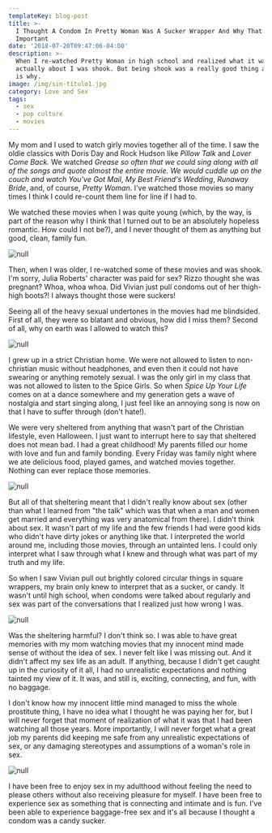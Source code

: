 ```yaml
---
templateKey: blog-post
title: >-
  I Thought A Condom In Pretty Woman Was A Sucker Wrapper And Why That's So
  Important
date: '2018-07-20T09:47:06-04:00'
description: >-
  When I re-watched Pretty Woman in high school and realized what it was
  actually about I was shook. But being shook was a really good thing and here
  is why. 
image: /img/sin-título1.jpg
category: Love and Sex
tags:
  - sex
  - pop culture
  - movies
---
```

My mom and I used to watch girly movies together all of the time. I saw the oldie classics with Doris Day and Rock Hudson like _Pillow Talk_ and _Lover Come Back._ We watched _Grease _so often that we could sing along with all of the songs and quote almost the entire movie. We would cuddle up on the couch and watch_ You've Got Mail_, _My Best Friend's Wedding_, _Runaway Bride_, and, of course, _Pretty Woman_. I've watched those movies so many times I think I could re-count them line for line if I had to. 

We watched these movies when I was quite young (which, by the way, is part of the reason why I think that I turned out to be an absolutely hopeless romantic. How could I not be?), and I never thought of them as anything but good, clean, family fun. 

![null](/img/1_z7h9kzd3bxw5aqf-hvq6ia.jpeg)

Then, when I was older, I re-watched some of these movies and was shook. I'm sorry, Julia Roberts' character was paid for sex? Rizzo thought she was pregnant? Whoa, whoa whoa. Did Vivian just pull condoms out of her thigh-high boots?! I always thought those were suckers!

Seeing all of the heavy sexual undertones in the movies had me blindsided. First of all, they were so blatant and obvious, how did I miss them? Second of all, why on earth was I allowed to watch this? 

![null](/img/sin-título1.jpg)

I grew up in a strict Christian home. We were not allowed to listen to non-christian music without headphones, and even then it could not have swearing or anything remotely sexual. I was the only girl in my class that was not allowed to listen to the Spice Girls. So when _Spice Up Your Life_ comes on at a dance somewhere and my generation gets a wave of nostalgia and start singing along, I just feel like an annoying song is now on that I have to suffer through (don't hate!). 

We were very sheltered from anything that wasn't part of the Christian lifestyle, even Halloween. I just want to interrupt here to say that sheltered does not mean bad. I had a great childhood! My parents filled our home with love and fun and family bonding. Every Friday was family night where we ate delicious food, played games, and watched movies together. Nothing can ever replace those memories. 

![null](/img/start-a-family-game-night-they-said-badparentingmoments-itll-be-15851351.png)

But all of that sheltering meant that I didn't really know about sex (other than what I learned from "the talk" which was that when a man and women get married and everything was very anatomical from there). I didn't think about sex. It wasn't part of my life and the few friends I had were good kids who didn't have dirty jokes or anything like that. I interpreted the world around me, including those movies, through an untainted lens. I could only interpret what I saw through what I knew and through what was part of my truth and my life. 

So when I saw Vivian pull out brightly colored circular things in square wrappers, my brain only knew to interpret that as a sucker, or candy. It wasn't until high school, when condoms were talked about regularly and sex was part of the conversations that I realized just how wrong I was. 

![null](/img/7b6fce600ab68aaf9ef73024e3f829fb.jpg)

Was the sheltering harmful? I don't think so. I was able to have great memories with my mom watching movies that my innocent mind made sense of without the idea of sex. I never felt like I was missing out. And it didn't affect my sex life as an adult. If anything, because I didn't get caught up in the curiosity of it all, I had no unrealistic expectations and nothing tainted my view of it. It was, and still is, exciting, connecting, and fun, with no baggage. 

I don't know how my innocent little mind managed to miss the whole prostitute thing, I have no idea what I thought he was paying her for, but I will never forget that moment of realization of what it was that I had been watching all those years. More importantly, I will never forget what a great job my parents did keeping me safe from any unrealistic expectations of sex, or any damaging stereotypes and assumptions of a woman's role in sex. 

![null](/img/thank-you-internet-for-ruining-my-mind_o_1716607.jpg)

I have been free to enjoy sex in my adulthood without feeling the need to please others without also receiving pleasure for myself. I have been free to experience sex as something that is connecting and intimate and is fun. I've been able to experience baggage-free sex and it's all because I thought a condom was a candy sucker.
